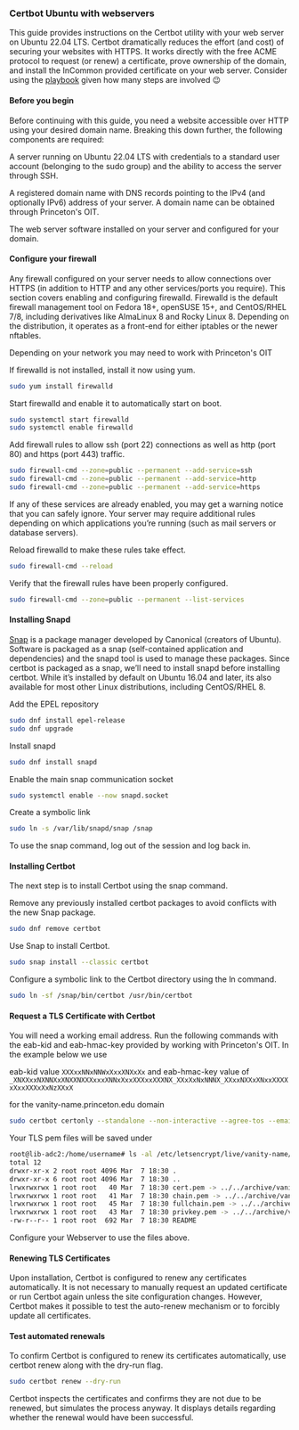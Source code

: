 ### Certbot Ubuntu with webservers

This guide provides instructions on the Certbot utility with your web server on Ubuntu 22.04 LTS. Certbot dramatically reduces the effort (and cost) of securing your websites with HTTPS. It works directly with the free ACME protocol to request (or renew) a certificate, prove ownership of the domain, and install the InCommon provided certificate on your web server. Consider using the [playbook](https://github.com/pulibrary/princeton_ansible/blob/main/playbooks/incommon_certbot.yml) given how many steps are involved :wink:

#### Before you begin

Before continuing with this guide, you need a website accessible over HTTP using your desired domain name. Breaking this down further, the following components are required:

A server running on Ubuntu 22.04 LTS with credentials to a standard user account (belonging to the sudo group) and the ability to access the server through SSH.

A registered domain name with DNS records pointing to the IPv4 (and optionally IPv6) address of your server. A domain name can be obtained through Princeton's OIT. 

The web server software installed on your server and configured for your domain.

#### Configure your firewall

Any firewall configured on your server needs to allow connections over HTTPS (in addition to HTTP and any other services/ports you require). This section covers enabling and configuring firewalld. Firewalld is the default firewall management tool on Fedora 18+, openSUSE 15+, and CentOS/RHEL 7/8, including derivatives like AlmaLinux 8 and Rocky Linux 8. Depending on the distribution, it operates as a front-end for either iptables or the newer nftables.

Depending on your network you may need to work with Princeton's OIT

If firewalld is not installed, install it now using yum.

```zsh
sudo yum install firewalld
```

Start firewalld and enable it to automatically start on boot.

```zsh
sudo systemctl start firewalld
sudo systemctl enable firewalld
```

Add firewall rules to allow ssh (port 22) connections as well as http (port 80) and https (port 443) traffic.

```zsh
sudo firewall-cmd --zone=public --permanent --add-service=ssh
sudo firewall-cmd --zone=public --permanent --add-service=http
sudo firewall-cmd --zone=public --permanent --add-service=https
```

If any of these services are already enabled, you may get a warning notice that you can safely ignore. Your server may require additional rules depending on which applications you’re running (such as mail servers or database servers).

Reload firewalld to make these rules take effect.

```zsh
sudo firewall-cmd --reload
```

Verify that the firewall rules have been properly configured.

```zsh
sudo firewall-cmd --zone=public --permanent --list-services
```



#### Installing Snapd

[Snap](https://snapcraft.io/about) is a package manager developed by Canonical (creators of Ubuntu). Software is packaged as a snap (self-contained application and dependencies) and the snapd tool is used to manage these packages. Since certbot is packaged as a snap, we’ll need to install snapd before installing certbot.  While it’s installed by default on Ubuntu 16.04 and later, its also available for most other Linux distributions, including CentOS/RHEL 8.

Add the EPEL repository

```zsh
sudo dnf install epel-release
sudo dnf upgrade
```

Install snapd

```zsh
sudo dnf install snapd
```

Enable the main snap communication socket

```zsh
sudo systemctl enable --now snapd.socket
```

Create a symbolic link

```zsh
sudo ln -s /var/lib/snapd/snap /snap
```

To use the snap command, log out of the session and log back in.

#### Installing Certbot

The next step is to install Certbot using the snap command.

Remove any previously installed certbot packages to avoid conflicts with the new Snap package.

```zsh
sudo dnf remove certbot
```

Use Snap to install Certbot.

```zsh
sudo snap install --classic certbot
```

Configure a symbolic link to the Certbot directory using the ln command.

```zsh
sudo ln -sf /snap/bin/certbot /usr/bin/certbot
```

#### Request a TLS Certificate with Certbot

You will need a working email address. Run the following commands with the eab-kid and eab-hmac-key provided by working with Princeton's OIT. In the example below we use

eab-kid value `XXXxxNNxNNWxXxxXNXxXx` and eab-hmac-key value of `_XNXXxxNXNNXxXNXXNXXXxxxXNNxXxxXXXxxXXXNX_XXxXxNxNNNX_XXxxNXXxXNxxXXXXxXxxXXXxXxNzXXxX`

for the vanity-name.princeton.edu domain

```zsh
sudo certbot certonly --standalone --non-interactive --agree-tos --email netid@princeton.edu --server https://acme.sectigo.com/v2/InCommonRSAOV --eab-kid XXXxxNNxNNWxXxxXNXxXx --eab-hmac-key _XNXXxxNXNNXxXNXXNXXXxxxXNNxXxxXXXxxXXXNX_XXxXxNxNNNX_XXxxNXXxXNxxXXXXxXxxXXXxXxNzXXxX  --domain vanity-name.princeton.edu --cert-name vanity-name
```

Your TLS pem files will be saved under

```zsh
root@lib-adc2:/home/username# ls -al /etc/letsencrypt/live/vanity-name/
total 12
drwxr-xr-x 2 root root 4096 Mar  7 18:30 .
drwxr-xr-x 6 root root 4096 Mar  7 18:30 ..
lrwxrwxrwx 1 root root   40 Mar  7 18:30 cert.pem -> ../../archive/vanity-name/cert1.pem
lrwxrwxrwx 1 root root   41 Mar  7 18:30 chain.pem -> ../../archive/vanity-name/chain1.pem
lrwxrwxrwx 1 root root   45 Mar  7 18:30 fullchain.pem -> ../../archive/vanity-name/fullchain1.pem
lrwxrwxrwx 1 root root   43 Mar  7 18:30 privkey.pem -> ../../archive/vanity-name/privkey1.pem
-rw-r--r-- 1 root root  692 Mar  7 18:30 README
```

Configure your Webserver to use the files above.

#### Renewing TLS Certificates

Upon installation, Certbot is configured to renew any certificates automatically. It is not necessary to manually request an updated certificate or run Certbot again unless the site configuration changes. However, Certbot makes it possible to test the auto-renew mechanism or to forcibly update all certificates.

#### Test automated renewals

To confirm Certbot is configured to renew its certificates automatically, use certbot renew along with the dry-run flag.

```zsh
sudo certbot renew --dry-run
```

Certbot inspects the certificates and confirms they are not due to be renewed, but simulates the process anyway. It displays details regarding whether the renewal would have been successful.